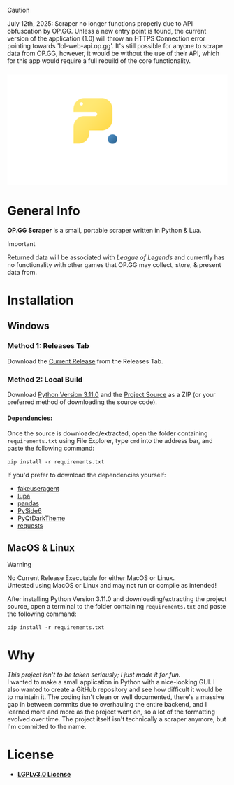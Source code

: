 > [!CAUTION]
> July 12th, 2025: Scraper no longer functions properly due to API obfuscation by OP.GG.
> Unless a new entry point is found, the current version of the application (1.0) will throw an HTTPS Connection error pointing towards 'lol-web-api.op.gg'.
> It's still possible for anyone to scrape data from OP.GG, however, it would be without the use of their API, which for this app would require a full rebuild of the core functionality.

<h3 align="center">
  <img src="https://github.com/cunkmanjones/opgg-scraper/blob/main/.github/opgg-scraper-logo-bluecircle.png">
</h3>

# General Info
**OP.GG Scraper** is a small, portable scraper written in Python & Lua.
> [!IMPORTANT]
> Returned data will be associated with *League of Legends* and currently has no functionality with other games that OP.GG may collect, store, & present data from. 

# Installation
## Windows
### Method 1: Releases Tab
Download the [Current Release](https://github.com/cunkmanjones/opgg-scraper/releases) from the Releases Tab.
### Method 2: Local Build
Download [Python Version 3.11.0](https://www.python.org/downloads/release/python-3110/) and the [Project Source](https://github.com/cunkmanjones/opgg-scraper/archive/refs/heads/main.zip) as a ZIP (or your preferred method of downloading the source code).<br/>
#### Dependencies:
Once the source is downloaded/extracted, open the folder containing `requirements.txt` using File Explorer, type `cmd` into the address bar, and paste the following command:<br/>
```
pip install -r requirements.txt
```
If you'd prefer to download the dependencies yourself:
- [fakeuseragent](https://pypi.org/project/fake-useragent/)
- [lupa](https://pypi.org/project/lupa/)
- [pandas](https://pypi.org/project/pandas/)
- [PySide6](https://pypi.org/project/PySide6/)
- [PyQtDarkTheme](https://pypi.org/project/pyqtdarktheme/)
- [requests](https://pypi.org/project/requests/)

## MacOS & Linux
> [!WARNING]
> No Current Release Executable for either MacOS or Linux.<br/>
> Untested using MacOS or Linux and may not run or compile as intended!

After installing Python Version 3.11.0 and downloading/extracting the project source, open a terminal to the folder containing `requirements.txt` and paste the following command:<br/>
```
pip install -r requirements.txt
```

# Why
*This project isn't to be taken seriously; I just made it for fun.*<br/>
I wanted to make a small application in Python with a nice-looking GUI. I also wanted to create a GitHub repository and see how difficult it would be to maintain it. The coding isn't clean or well documented, there's a massive gap in between commits due to overhauling the entire backend, and I learned more and more as the project went on, so a lot of the formatting evolved over time. The project itself isn't technically a scraper anymore, but I'm committed to the name. 

# License
- [**LGPLv3.0 License**](https://github.com/cunkmanjones/opgg-scraper/blob/main/LICENSE)
